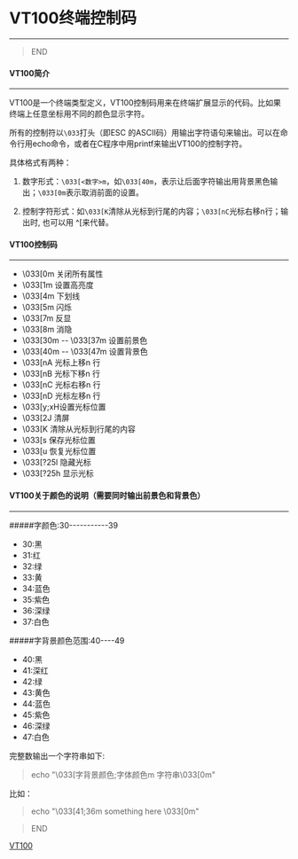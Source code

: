 # VT100终端控制码
---------------------
>END

#### VT100简介
---------------------

VT100是一个终端类型定义，VT100控制码用来在终端扩展显示的代码。比如果终端上任意坐标用不同的颜色显示字符。

所有的控制符以`\033`打头（即ESC 的ASCII码）用输出字符语句来输出。可以在命令行用echo命令，或者在C程序中用printf来输出VT100的控制字符。

具体格式有两种：

1. 数字形式：`\033[<数字>m`，如`\033[40m`，表示让后面字符输出用背景黑色输出；`\033[0m`表示取消前面的设置。

2. 控制字符形式：如`\033[K`清除从光标到行尾的内容；`\033[nC`光标右移n行；输出时, 也可以用 ^[来代替。

#### VT100控制码
--------------------
* \033[0m 关闭所有属性
* \033[1m 设置高亮度
* \033[4m 下划线
* \033[5m 闪烁
* \033[7m 反显
* \033[8m 消隐
* \033[30m -- \033[37m 设置前景色
* \033[40m -- \033[47m 设置背景色
* \033[nA 光标上移n 行
* \033[nB 光标下移n 行
* \033[nC 光标右移n 行
* \033[nD 光标左移n 行
* \033[y;xH设置光标位置
* \033[2J 清屏
* \033[K 清除从光标到行尾的内容
* \033[s 保存光标位置
* \033[u 恢复光标位置
* \033[?25l 隐藏光标
* \033[?25h 显示光标

#### VT100关于颜色的说明（需要同时输出前景色和背景色）
------------------------

#####字颜色:30-----------39
* 30:黑
* 31:红
* 32:绿
* 33:黄
* 34:蓝色
* 35:紫色
* 36:深绿
* 37:白色

#####字背景颜色范围:40----49
* 40:黑
* 41:深红
* 42:绿
* 43:黄色
* 44:蓝色
* 45:紫色
* 46:深绿
* 47:白色

完整数输出一个字符串如下:
>echo "\033[字背景颜色;字体颜色m 字符串\033[0m" 

比如：
>echo "\033[41;36m something here \033[0m"

>END

[VT100](http://www.termsys.demon.co.uk/vtansi.htm)